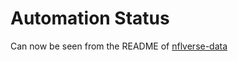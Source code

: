 # Automation Status
Can now be seen from the README of [nflverse-data](https://github.com/nflverse/nflverse-data)
